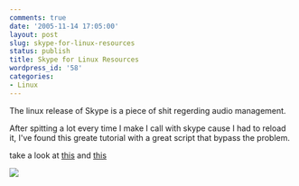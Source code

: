 ```yaml
---
comments: true
date: '2005-11-14 17:05:00'
layout: post
slug: skype-for-linux-resources
status: publish
title: Skype for Linux Resources
wordpress_id: '58'
categories:
- Linux
---
```


The linux release of Skype is a piece of shit regerding audio management.
  
After spitting a lot every time I make I call with skype cause I had to reload it, I've found this greate tutorial with a great script that bypass the problem.
  

  
take a look at [this](http://juljas.net/linux/skype/) and [this](http://195.38.3.142:6502/skype/)

[![](http://www.feedburner.com/fb/images/pub/flchklt.gif)](http://feeds.feedburner.com/zekussuse)
